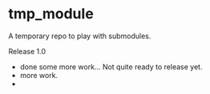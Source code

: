 tmp_module
==========

A temporary repo to play with submodules.

Release 1.0

 - done some more work... Not quite ready to release yet.
 - more work.
 - 
